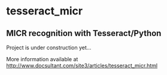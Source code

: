 # tesseract_micr

## MICR recognition with Tesseract/Python 


Project is under construction yet...

More information available at http://www.docsultant.com/site3/articles/tesseract_micr.html

